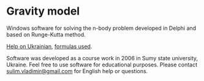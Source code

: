 # Gravity model

Windows software for solving the n-body problem developed in Delphi and based on Runge-Kutta method.

[Help on Ukrainian](https://github.com/sulim-vladimir/gravity-model/blob/master/doc/Help.pdf), [formulas used](https://github.com/sulim-vladimir/gravity-model/blob/master/doc/Runge-Kutt.jpg).

Software was developed as a course work in 2006 in Sumy state university, Ukraine.
Feel free to use software for educational purposes. Please contact sulim.vladimir@gmail.com for English help or questions.

